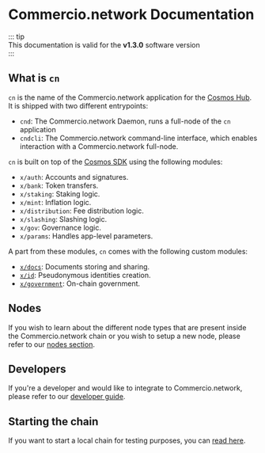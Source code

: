 # Commercio.network Documentation

::: tip  
This documentation is valid for the **v1.3.0** software version  
:::

## What is `cn`
`cn` is the name of the Commercio.network application for the [Cosmos Hub](https://hub.cosmos.network/). It is shipped
with two different entrypoints: 

* `cnd`: The Commercio.network Daemon, runs a full-node of the `cn` application
* `cndcli`: The Commercio.network command-line interface, which enables interaction with a Commercio.network full-node.

`cn` is built on top of the [Cosmos SDK](https://github.com/cosmos/cosmos-sdk) using the following modules:

* `x/auth`: Accounts and signatures.
* `x/bank`: Token transfers.
* `x/staking`: Staking logic.
* `x/mint`: Inflation logic.
* `x/distribution`: Fee distribution logic.
* `x/slashing`: Slashing logic.
* `x/gov`: Governance logic.
* `x/params`: Handles app-level parameters.

A part from these modules, `cn` comes with the following custom modules: 

* [`x/docs`](x/docs/README.md): Documents storing and sharing. 
* [`x/id`](x/id/README.md): Pseudonymous identities creation.
* [`x/government`](x/government/README.md): On-chain government. 

## Nodes
If you wish to learn about the different node types that are present inside the Commercio.network chain or you 
wish to setup a new node, please refer to our [nodes section](nodes/README.md).  

## Developers
If you're a developer and would like to integrate to Commercio.network, please refer to our 
[developer guide](developers/README.md). 

## Starting the chain
If you want to start a local chain for testing purposes, you can [read here](chain-start/README.md).
